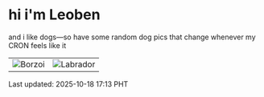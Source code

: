 # hi i'm Leoben

and i like dogs—so have some random dog pics that change whenever my CRON feels like it

|  |  |
|--------|----------|
| ![Borzoi](https://random-dog-vercel.vercel.app/api/random-borzoi?v=1760778797) | ![Labrador](https://random-dog-vercel.vercel.app/api/random-labrador?v=1760778797) |

Last updated: 2025-10-18 17:13 PHT
